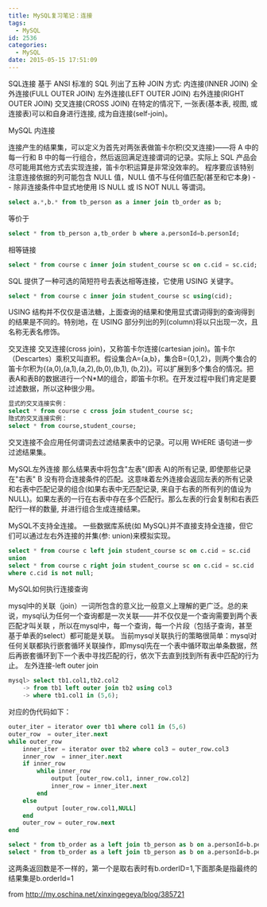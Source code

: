 ```yaml
---
title: MySQL复习笔记：连接
tags:
  - MySQL
id: 2536
categories:
  - MySQL
date: 2015-05-15 17:51:09
---
```


SQL连接
基于 ANSI 标准的 SQL 列出了五种 JOIN 方式:
内连接(INNER JOIN)
全外连接(FULL OUTER JOIN)
左外连接(LEFT OUTER JOIN)
右外连接(RIGHT OUTER JOIN)
交叉连接(CROSS JOIN)
在特定的情况下, 一张表(基本表, 视图, 或连接表)可以和自身进行连接, 成为自连接(self-join)。

MySQL 内连接

连接产生的结果集，可以定义为首先对两张表做笛卡尔积(交叉连接)——将 A 中的每一行和 B 中的每一行组合，然后返回满足连接谓词的记录。实际上 SQL 产品会尽可能用其他方式去实现连接，笛卡尔积运算是非常没效率的。
程序要应该特别注意连接依据的列可能包含 NULL 值，NULL 值不与任何值匹配(甚至和它本身) -- 除非连接条件中显式地使用 IS NULL 或 IS NOT NULL 等谓词。
```sql
select a.*,b.* from tb_person as a inner join tb_order as b;
```
等价于
```sql
select * from tb_person a,tb_order b where a.personId=b.personId;
```

相等链接
```sql
select * from course c inner join student_course sc on c.cid = sc.cid;
```
SQL 提供了一种可选的简短符号去表达相等连接，它使用 USING 关键字。
```sql
select * from course c inner join student_course sc using(cid);
```
USING 结构并不仅仅是语法糖，上面查询的结果和使用显式谓词得到的查询得到的结果是不同的。特别地，在 USING 部分列出的列(column)将以只出现一次，且名称无表名修饰。


交叉连接
交叉连接(cross join)，又称笛卡尔连接(cartesian join)。笛卡尔（Descartes）乘积又叫直积。假设集合A={a,b}，集合B={0,1,2}，则两个集合的笛卡尔积为{(a,0),(a,1),(a,2),(b,0),(b,1), (b,2)}。可以扩展到多个集合的情况。把表A和表B的数据进行一个N*M的组合，即笛卡尔积。在开发过程中我们肯定是要过滤数据，所以这种很少用。
```sql
显式的交叉连接实例：
select * from course c cross join student_course sc;
隐式的交叉连接实例：
select * from course,student_course;
```
交叉连接不会应用任何谓词去过滤结果表中的记录。可以用 WHERE 语句进一步过滤结果集。

MySQL左外连接
那么结果表中将包含"左表"(即表 A)的所有记录, 即使那些记录在"右表" B 没有符合连接条件的匹配。这意味着左外连接会返回左表的所有记录和右表中匹配记录的组合(如果右表中无匹配记录, 来自于右表的所有列的值设为 NULL)。如果左表的一行在右表中存在多个匹配行。那么左表的行会复制和右表匹配行一样的数量, 并进行组合生成连接结果。

MySQL不支持全连接。
一些数据库系统(如 MySQL)并不直接支持全连接，但它们可以通过左右外连接的并集(参: union)来模拟实现。
```sql
select * from course c left join student_course sc on c.cid = sc.cid
union
select * from course c right join student_course sc on c.cid = sc.cid
where c.cid is not null;
```

MySQL如何执行连接查询

mysql中的关联（join）一词所包含的意义比一般意义上理解的更广泛。总的来说，mysql认为任何一个查询都是一次关联——并不仅仅是一个查询需要到两个表匹配才叫关联 ，所以在mysql中，每一个查询，每一个片段（包括子查询，甚至基于单表的select）都可能是关联。
当前mysql关联执行的策略很简单：mysql对任何关联都执行嵌套循环关联操作，即mysql先在一个表中循环取出单条数据，然后再嵌套循环到下一个表中寻找匹配的行，依次下去直到找到所有表中匹配的行为止。
左外连接-left outer join
```sql
mysql> select tb1.col1,tb2.col2
    -> from tb1 left outer join tb2 using col3
    -> where tb1.col1 in (5,6);
```
对应的伪代码如下：
```sql
outer_iter = iterator over tb1 where col1 in (5,6)
outer_row  = outer_iter.next
while outer_row
    inner_iter = iterator over tb2 where col3 = outer_row.col3
    inner_row  = inner_iter.next
    if inner_row
        while inner_row
            output [outer_row.col1, inner_row.col2]
            inner_row = inner_iter.next
        end
    else
        output [outer_row.col1,NULL]
    end
    outer_row = outer_row.next
end
```
```sql
select * from tb_order as a left join tb_person as b on a.personId=b.personId and b.orderId=1;
select * from tb_order as a left join tb_person as b on a.personId=b.personId where b.orderId=1;
```
这两条返回数是不一样的，第一个是取右表时有b.orderID=1,下面那条是指最终的结果集是b.orderId=1

from http://my.oschina.net/xinxingegeya/blog/385721